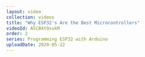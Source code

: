 ```yaml
---
layout: video
collection: videos
title: "Why ESP32's Are the Best Microcontrollers"
videoId: A5CB4t9sukM
order: 2
series: Programming ESP32 with Arduino
uploadDate: 2020-05-22
---
```


